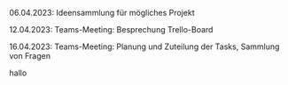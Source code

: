 06.04.2023:
    Ideensammlung für mögliches Projekt

12.04.2023:
    Teams-Meeting: Besprechung Trello-Board

16.04.2023:
    Teams-Meeting: Planung und Zuteilung der Tasks, Sammlung von Fragen

hallo
